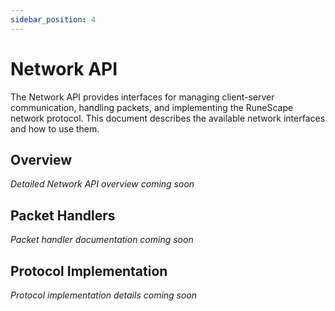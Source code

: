 ```yaml
---
sidebar_position: 4
---
```


# Network API

The Network API provides interfaces for managing client-server communication, handling packets, and implementing the RuneScape network protocol. This document describes the available network interfaces and how to use them.

## Overview

*Detailed Network API overview coming soon*

## Packet Handlers

*Packet handler documentation coming soon*

## Protocol Implementation

*Protocol implementation details coming soon* 